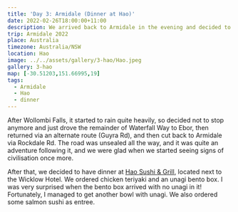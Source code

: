 ```yaml
---
title: 'Day 3: Armidale (Dinner at Hao)'
date: 2022-02-26T18:00:00+11:00
description: We arrived back to Armidale in the evening and decided to have dinner at a Japanese restaurant.
trip: Armidale 2022
place: Australia
timezone: Australia/NSW
location: Hao
image: ../../assets/gallery/3-hao/Hao.jpeg
gallery: 3-hao
map: [-30.51203,151.66995,19]
tags:
  - Armidale
  - Hao
  - dinner
---
```

After Wollombi Falls, it started to rain quite heavily, so decided not to stop anymore and just drove the remainder of Waterfall Way to Ebor, then returned via an alternate route (Guyra Rd), and then cut back to Armidale via Rockdale Rd. The road was unsealed all the way, and it was quite an adventure following it, and we were glad when we started seeing signs of civilisation once more.

After that, we decided to have dinner at [Hao Sushi & Grill](https://www.haosushiandgrill.com/), located next to the Wicklow Hotel. We ordered chicken teriyaki and an unagi bento box. I was very surprised when the bento box arrived with no unagi in it! Fortunately, I managed to get another bowl with unagi. We also ordered some salmon sushi as entree.
